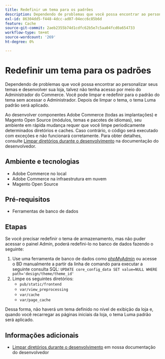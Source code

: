 ```yaml
---
title: Redefinir um tema para os padrões
description: Dependendo de problemas que você possa encontrar ao personalizar seus temas e desenvolver sua loja, talvez não tenha acesso por meio do Administrador do Commerce. Você pode limpar e redefinir para o padrão do tema sem acessar o Administrador. Depois de limpar o tema, o tema Luma padrão será aplicado.
exl-id: 86304dd5-f448-4dcc-ad07-04ecc6c85b6d
feature: Cache
source-git-commit: 2aeb2355b74d1cdfc62b5e7c5aa04fcd0a654733
workflow-type: tm+mt
source-wordcount: '269'
ht-degree: 0%

---
```


# Redefinir um tema para os padrões

Dependendo de problemas que você possa encontrar ao personalizar seus temas e desenvolver sua loja, talvez não tenha acesso por meio do Administrador do Commerce. Você pode limpar e redefinir para o padrão do tema sem acessar o Administrador. Depois de limpar o tema, o tema Luma padrão será aplicado.

Ao desenvolver componentes Adobe Commerce (todas as implantações) e Magento Open Source (módulos, temas e pacotes de idiomas), seu ambiente em rápida mudança requer que você limpe periodicamente determinados diretórios e caches. Caso contrário, o código será executado com exceções e não funcionará corretamente. Para obter detalhes, consulte [Limpar diretórios durante o desenvolvimento](https://developer.adobe.com/commerce/php/development/components/clear-directories/) na documentação do desenvolvedor.

## Ambiente e tecnologias

* Adobe Commerce no local
* Adobe Commerce na infraestrutura em nuvem
* Magento Open Source

## Pré-requisitos

* Ferramentas de banco de dados

## Etapas

Se você precisar redefinir o tema de armazenamento, mas não puder acessar o painel Admin, poderá redefini-lo no banco de dados fazendo o seguinte:

1. Use uma ferramenta de banco de dados como [phpMyAdmin](https://experienceleague.adobe.com/pt-br/docs/commerce-operations/installation-guide/prerequisites/optional-software#phpmyadmin) ou acesse o BD manualmente a partir da linha de comando para executar a seguinte consulta SQL: `UPDATE core_config_data SET value=NULL WHERE path='design/theme/theme_id'`
1. Limpe os seguintes diretórios:
   * `pub/static/frontend`
   * `var/view_preprocessing`
   * `var/cache`
   * `var/page_cache`

Dessa forma, não haverá um tema definido no nível de exibição da loja e, quando você recarregar as páginas iniciais da loja, o tema Luma padrão será aplicado.

## Informações adicionais

* [Limpar diretórios durante o desenvolvimento](https://developer.adobe.com/commerce/php/development/components/clear-directories/) em nossa documentação do desenvolvedor
